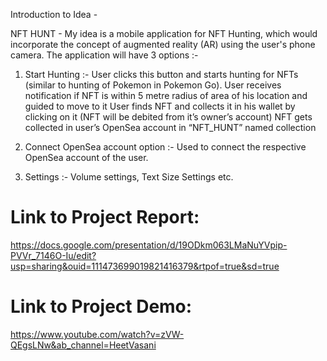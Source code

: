 Introduction to Idea - 

NFT HUNT - My idea is a mobile application for NFT Hunting, which would incorporate the concept
of augmented reality (AR) using the user's phone camera. The application will have 3 options :-

1. Start Hunting :- 
User clicks this button and starts hunting for NFTs (similar to hunting of Pokemon in Pokemon Go).
User receives notification if NFT is within 5 metre radius of area of his location and guided to move to it
User finds NFT and collects it in his wallet by clicking on it (NFT will be debited from it’s owner’s account)
NFT gets collected in user’s OpenSea account in “NFT_HUNT” named collection

2. Connect OpenSea account option :- Used to connect the respective OpenSea account of the user.

3. Settings :- Volume settings, Text Size Settings etc.

# Link to Project Report: 
https://docs.google.com/presentation/d/19ODkm063LMaNuYVpip-PVVr_7146O-Iu/edit?usp=sharing&ouid=111473699019821416379&rtpof=true&sd=true

# Link to Project Demo: 
https://www.youtube.com/watch?v=zVW-QEgsLNw&ab_channel=HeetVasani
